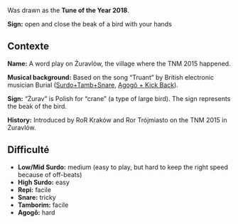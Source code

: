 Was drawn as the **Tune of the Year 2018**.

**Sign:** open and close the beak of a bird with your hands

## Contexte

**Name:** A word play on Żuravlów, the village where the TNM 2015 happened.

**Musical background:** Based on the song “Truant” by British electronic
musician Burial ([Surdo+Tamb+Snare](https://youtu.be/8u4D0wAc2AA?t=1m48s),
[Agogô + Kick Back](https://youtu.be/8u4D0wAc2AA?t=6m27s)).

**Sign:** “Żurav” is Polish for “crane” (a type of large bird). The sign
represents the beak of the bird.

**History:** Introduced by RoR Kraków and Ror Trójmiasto on the TNM 2015 in
Żuravlów.

## Difficulté

* **Low/Mid Surdo:** medium (easy to play, but hard to keep the right speed
  because of off-beats)
* **High Surdo:** easy
* **Repi:** facile
* **Snare:** tricky
* **Tamborim:** facile
* **Agogô:** hard
